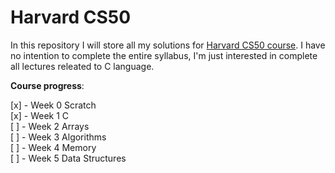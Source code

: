 # Harvard CS50

In this repository I will store all my solutions for [Harvard CS50 course](https://www.edx.org/course/introduction-computer-science-harvardx-cs50x). I have no intention to complete the entire syllabus, I'm just interested in complete all lectures releated to C language.

**Course progress**:

[x] - Week 0 Scratch  
[x] - Week 1 C  
[ ] - Week 2 Arrays  
[ ] - Week 3 Algorithms  
[ ] - Week 4 Memory  
[ ] - Week 5 Data Structures
